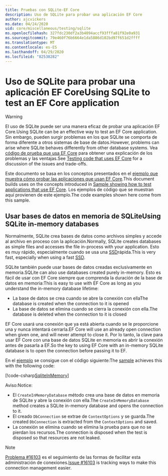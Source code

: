 ```yaml
---
title: Pruebas con SQLite-EF Core
description: Uso de SQLite para probar una aplicación EF Core
author: ajcvickers
ms.date: 04/24/2020
uid: core/miscellaneous/testing/sqlite
ms.openlocfilehash: 327fdc230df2a3b4094accf93fffa81f92e0a931
ms.sourcegitcommit: 79e460f76b6664e1da5886d102bd97f651d2ffff
ms.translationtype: MT
ms.contentlocale: es-ES
ms.lasthandoff: 04/29/2020
ms.locfileid: "82538282"
---
```

# <a name="using-sqlite-to-test-an-ef-core-application"></a><span data-ttu-id="ffe4e-103">Uso de SQLite para probar una aplicación EF Core</span><span class="sxs-lookup"><span data-stu-id="ffe4e-103">Using SQLite to test an EF Core application</span></span>

> [!WARNING]
> <span data-ttu-id="ffe4e-104">El uso de SQLite puede ser una manera eficaz de probar una aplicación EF Core.</span><span class="sxs-lookup"><span data-stu-id="ffe4e-104">Using SQLite can be an effective way to test an EF Core application.</span></span>
> <span data-ttu-id="ffe4e-105">Sin embargo, pueden surgir problemas en los que SQLite se comporta de forma diferente a otros sistemas de base de datos.</span><span class="sxs-lookup"><span data-stu-id="ffe4e-105">However, problems can arise where SQLite behaves differently from other database systems.</span></span> <span data-ttu-id="ffe4e-106">Vea [código de prueba que usa EF Core](xref:core/miscellaneous/testing/index) para obtener una explicación de los problemas y las ventajas.</span><span class="sxs-lookup"><span data-stu-id="ffe4e-106">See [Testing code that uses EF Core](xref:core/miscellaneous/testing/index) for a discussion of the issues and trade-offs.</span></span>  

<span data-ttu-id="ffe4e-107">Este documento se basa en los conceptos presentados en el [ejemplo que muestra cómo probar las aplicaciones que usan EF Core](xref:core/miscellaneous/testing/testing-sample).</span><span class="sxs-lookup"><span data-stu-id="ffe4e-107">This document builds uses on the concepts introduced in [Sample showing how to test applications that use EF Core](xref:core/miscellaneous/testing/testing-sample).</span></span>
<span data-ttu-id="ffe4e-108">Los ejemplos de código que se muestran aquí provienen de este ejemplo.</span><span class="sxs-lookup"><span data-stu-id="ffe4e-108">The code examples shown here come from this sample.</span></span>

## <a name="using-sqlite-in-memory-databases"></a><span data-ttu-id="ffe4e-109">Usar bases de datos en memoria de SQLite</span><span class="sxs-lookup"><span data-stu-id="ffe4e-109">Using SQLite in-memory databases</span></span>

<span data-ttu-id="ffe4e-110">Normalmente, SQLite crea bases de datos como archivos simples y accede al archivo en proceso con la aplicación.</span><span class="sxs-lookup"><span data-stu-id="ffe4e-110">Normally, SQLite creates databases as simple files and accesses the file in-process with your application.</span></span>
<span data-ttu-id="ffe4e-111">Esto es muy rápido, especialmente cuando se usa una [SSD](https://en.wikipedia.org/wiki/Solid-state_drive)rápida.</span><span class="sxs-lookup"><span data-stu-id="ffe4e-111">This is very fast, especially when using a fast [SSD](https://en.wikipedia.org/wiki/Solid-state_drive).</span></span> 

<span data-ttu-id="ffe4e-112">SQLite también puede usar bases de datos creadas exclusivamente en memoria.</span><span class="sxs-lookup"><span data-stu-id="ffe4e-112">SQLite can also use databases created purely in-memory.</span></span>
<span data-ttu-id="ffe4e-113">Esto es fácil de usar con EF Core siempre que comprenda la duración de la base de datos en memoria:</span><span class="sxs-lookup"><span data-stu-id="ffe4e-113">This is easy to use with EF Core as long as you understand the in-memory database lifetime:</span></span>
* <span data-ttu-id="ffe4e-114">La base de datos se crea cuando se abre la conexión con ella</span><span class="sxs-lookup"><span data-stu-id="ffe4e-114">The database is created when the connection to it is opened</span></span>
* <span data-ttu-id="ffe4e-115">La base de datos se elimina cuando se cierra la conexión con ella.</span><span class="sxs-lookup"><span data-stu-id="ffe4e-115">The database is deleted when the connection to it is closed</span></span>

<span data-ttu-id="ffe4e-116">EF Core usará una conexión que ya está abierta cuando se le proporcione una y nunca intentará cerrarla.</span><span class="sxs-lookup"><span data-stu-id="ffe4e-116">EF Core will use an already open connection when given one, and will never attempt to close it.</span></span>
<span data-ttu-id="ffe4e-117">Por lo tanto, la clave para usar EF Core con una base de datos SQLite en memoria es abrir la conexión antes de pasarla a EF.</span><span class="sxs-lookup"><span data-stu-id="ffe4e-117">So the key to using EF Core with an in-memory SQLite database is to open the connection before passing it to EF.</span></span>  

<span data-ttu-id="ffe4e-118">En el [ejemplo](xref:core/miscellaneous/testing/testing-sample) se consigue con el código siguiente:</span><span class="sxs-lookup"><span data-stu-id="ffe4e-118">The [sample](xref:core/miscellaneous/testing/testing-sample) achieves this with the following code:</span></span>

[!code-csharp[SqliteInMemory](../../../../samples/core/Miscellaneous/Testing/ItemsWebApi/Tests/SqliteInMemoryItemsControllerTest.cs?name=SqliteInMemory)]

<span data-ttu-id="ffe4e-119">Aviso:</span><span class="sxs-lookup"><span data-stu-id="ffe4e-119">Notice:</span></span>
* <span data-ttu-id="ffe4e-120">El `CreateInMemoryDatabase` método crea una base de datos en memoria de SQLite y abre la conexión con ella.</span><span class="sxs-lookup"><span data-stu-id="ffe4e-120">The `CreateInMemoryDatabase` method creates a SQLite in-memory database and opens the connection to it.</span></span>
* <span data-ttu-id="ffe4e-121">El creado `DbConnection` se extrae de `ContextOptions` y se guarda.</span><span class="sxs-lookup"><span data-stu-id="ffe4e-121">The created `DbConnection` is extracted from the `ContextOptions` and saved.</span></span>
* <span data-ttu-id="ffe4e-122">La conexión se elimina cuando se elimina la prueba para que no se pierdan los recursos.</span><span class="sxs-lookup"><span data-stu-id="ffe4e-122">The connection is disposed when the test is disposed so that resources are not leaked.</span></span> 

> [!NOTE]
> <span data-ttu-id="ffe4e-123">[Problema #16103](https://github.com/dotnet/efcore/issues/16103) es el seguimiento de las formas de facilitar esta administración de conexiones.</span><span class="sxs-lookup"><span data-stu-id="ffe4e-123">[Issue #16103](https://github.com/dotnet/efcore/issues/16103) is tracking ways to make this connection management easier.</span></span> 
